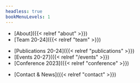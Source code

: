```yaml
---
headless: true
bookMenuLevels: 1
---
```


- [About]({{< relref "about" >}})
- [Team 20-24]({{< relref "team" >}})
<!-- - [Approach]({{< relref "approach" >}}) -->
<!-- - [ERA Chair]({{< relref "era-chair" >}}) -->
<!-- - [Positions]({{< relref "positions" >}}) -->
- [Publications 20-24]({{< relref "publications" >}})
- [Events 20-27]({{< relref "/events" >}})
- [Conference 2023]({{< relref "conference" >}})
<!-- - [News]({{< relref "news" >}}) -->
<!-- - [Subscribe]({{< relref "subscribe" >}}) -->
- [Contact & News]({{< relref "contact" >}})
